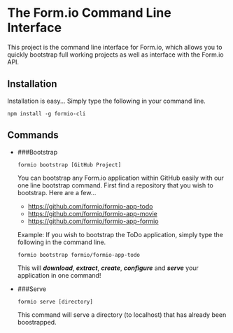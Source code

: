 The Form.io Command Line Interface
=================================
This project is the command line interface for Form.io, which allows you to quickly bootstrap full working projects as
well as interface with the Form.io API.

Installation
-------------------
Installation is easy... Simply type the following in your command line.

```
npm install -g formio-cli
```

Commands
-------------

 - ###Bootstrap

   ```
   formio bootstrap [GitHub Project]
   ```

   You can bootstrap any Form.io application within GitHub easily with our one line bootstrap command. First find a
   repository that you wish to bootstrap.  Here are a few...

    - https://github.com/formio/formio-app-todo
    - https://github.com/formio/formio-app-movie
    - https://github.com/formio/formio-app-formio

   Example: If you wish to bootstrap the ToDo application, simply type the following in the command line.

   ```
   formio bootstrap formio/formio-app-todo
   ```

   This will ***download***, ***extract***, ***create***, ***configure*** and ***serve*** your application in one command!

 - ###Serve

   ```
   formio serve [directory]
   ```

   This command will serve a directory (to localhost) that has already been boostrapped.
